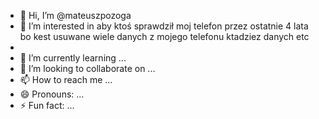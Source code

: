 - 👋 Hi, I’m @mateuszpozoga
- 👀 I’m interested in aby ktoś sprawdził moj telefon przez ostatnie 4 lata bo kest usuwane wiele danych z mojego telefonu ktadziez danych etc
- 
- 🌱 I’m currently learning ...
- 💞️ I’m looking to collaborate on ...
- 📫 How to reach me ...
- 😄 Pronouns: ...
- ⚡ Fun fact: ...

<!---
mateuszpozoga/mateuszpozoga is a ✨ special ✨ repository because its `README.md` (this file) appears on your GitHub profile.
You can click the Preview link to take a look at your changes.
--->
